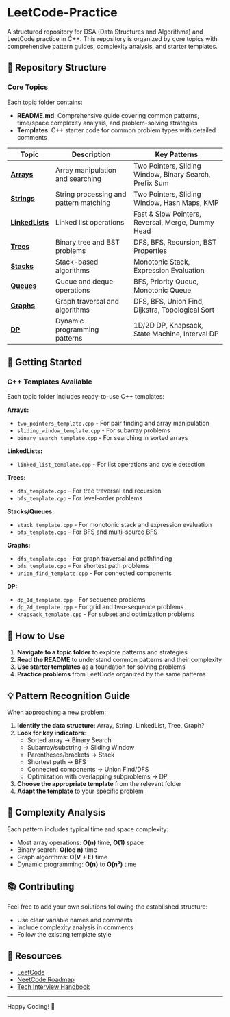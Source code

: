 # LeetCode-Practice

A structured repository for DSA (Data Structures and Algorithms) and LeetCode practice in C++. This repository is organized by core topics with comprehensive pattern guides, complexity analysis, and starter templates.

## 📁 Repository Structure

### Core Topics

Each topic folder contains:
- **README.md**: Comprehensive guide covering common patterns, time/space complexity analysis, and problem-solving strategies
- **Templates**: C++ starter code for common problem types with detailed comments

| Topic | Description | Key Patterns |
|-------|-------------|--------------|
| **[Arrays](./Arrays)** | Array manipulation and searching | Two Pointers, Sliding Window, Binary Search, Prefix Sum |
| **[Strings](./Strings)** | String processing and pattern matching | Two Pointers, Sliding Window, Hash Maps, KMP |
| **[LinkedLists](./LinkedLists)** | Linked list operations | Fast & Slow Pointers, Reversal, Merge, Dummy Head |
| **[Trees](./Trees)** | Binary tree and BST problems | DFS, BFS, Recursion, BST Properties |
| **[Stacks](./Stacks)** | Stack-based algorithms | Monotonic Stack, Expression Evaluation |
| **[Queues](./Queues)** | Queue and deque operations | BFS, Priority Queue, Monotonic Queue |
| **[Graphs](./Graphs)** | Graph traversal and algorithms | DFS, BFS, Union Find, Dijkstra, Topological Sort |
| **[DP](./DP)** | Dynamic programming patterns | 1D/2D DP, Knapsack, State Machine, Interval DP |

## 🚀 Getting Started

### C++ Templates Available

Each topic folder includes ready-to-use C++ templates:

**Arrays:**
- `two_pointers_template.cpp` - For pair finding and array manipulation
- `sliding_window_template.cpp` - For subarray problems
- `binary_search_template.cpp` - For searching in sorted arrays

**LinkedLists:**
- `linked_list_template.cpp` - For list operations and cycle detection

**Trees:**
- `dfs_template.cpp` - For tree traversal and recursion
- `bfs_template.cpp` - For level-order problems

**Stacks/Queues:**
- `stack_template.cpp` - For monotonic stack and expression evaluation
- `bfs_template.cpp` - For BFS and multi-source BFS

**Graphs:**
- `dfs_template.cpp` - For graph traversal and pathfinding
- `bfs_template.cpp` - For shortest path problems
- `union_find_template.cpp` - For connected components

**DP:**
- `dp_1d_template.cpp` - For sequence problems
- `dp_2d_template.cpp` - For grid and two-sequence problems
- `knapsack_template.cpp` - For subset and optimization problems

## 📖 How to Use

1. **Navigate to a topic folder** to explore patterns and strategies
2. **Read the README** to understand common patterns and their complexity
3. **Use starter templates** as a foundation for solving problems
4. **Practice problems** from LeetCode organized by the same patterns

## 💡 Pattern Recognition Guide

When approaching a new problem:

1. **Identify the data structure**: Array, String, LinkedList, Tree, Graph?
2. **Look for key indicators**:
   - Sorted array → Binary Search
   - Subarray/substring → Sliding Window
   - Parentheses/brackets → Stack
   - Shortest path → BFS
   - Connected components → Union Find/DFS
   - Optimization with overlapping subproblems → DP
3. **Choose the appropriate template** from the relevant folder
4. **Adapt the template** to your specific problem

## 🎯 Complexity Analysis

Each pattern includes typical time and space complexity:
- Most array operations: **O(n)** time, **O(1)** space
- Binary search: **O(log n)** time
- Graph algorithms: **O(V + E)** time
- Dynamic programming: **O(n)** to **O(n²)** time

## 📚 Contributing

Feel free to add your own solutions following the established structure:
- Use clear variable names and comments
- Include complexity analysis in comments
- Follow the existing template style

## 🔗 Resources

- [LeetCode](https://leetcode.com/)
- [NeetCode Roadmap](https://neetcode.io/roadmap)
- [Tech Interview Handbook](https://www.techinterviewhandbook.org/)

---

Happy Coding! 🚀
